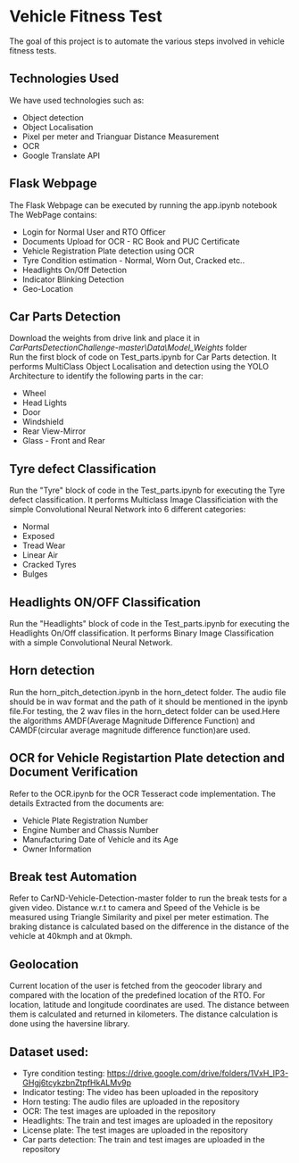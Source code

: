 # Vehicle Fitness Test
The goal of this project is to automate the various steps involved in vehicle fitness tests.  
  
## Technologies Used
We have used technologies such as:
* Object detection 
* Object Localisation
* Pixel per meter and Trianguar Distance Measurement
* OCR  
* Google Translate API
  
## Flask Webpage  
The Flask Webpage can be executed by running the app.ipynb notebook  
The WebPage contains:  
* Login for Normal User and RTO Officer  
* Documents Upload for OCR - RC Book and PUC Certificate  
* Vehicle Registration Plate detection using OCR    
* Tyre Condition estimation - Normal, Worn Out, Cracked etc..  
* Headlights On/Off Detection
* Indicator Blinking Detection    
* Geo-Location  
  
## Car Parts Detection 
Download the weights from drive link and place it in _CarPartsDetectionChallenge-master\Data\Model_Weights_ folder  
Run the first block of code on Test_parts.ipynb for Car Parts detection. It performs MultiClass Object Localisation and detection using the YOLO Architecture to identify the following parts in the car:  
* Wheel  
* Head Lights  
* Door  
* Windshield  
* Rear View-Mirror  
* Glass - Front and Rear  

## Tyre defect Classification  
Run the "Tyre" block of code in the Test_parts.ipynb for executing the Tyre defect classification. It performs Multiclass Image Classificiation with the simple Convolutional Neural Network into 6 different categories:  
* Normal  
* Exposed  
* Tread Wear  
* Linear Air  
* Cracked Tyres  
* Bulges  

## Headlights ON/OFF Classification  
Run the "Headlights" block of code in the Test_parts.ipynb for executing the Headlights On/Off classification. It performs Binary Image Classification with a simple Convolutional Neural Network.  
## Horn detection
Run the horn_pitch_detection.ipynb in the horn_detect folder. The audio file should be in wav format and the path of it should be mentioned in the ipynb file.For testing, the 2 wav files in the horn_detect folder can be used.Here the algorithms AMDF(Average Magnitude Difference Function) and CAMDF(circular average magnitude difference function)are used.
  
## OCR for Vehicle Registartion Plate detection and Document Verification  
Refer to the OCR.ipynb for the OCR Tesseract code implementation. The details Extracted from the documents are:  
* Vehicle Plate Registration Number  
* Engine Number and Chassis Number
* Manufacturing Date of Vehicle and its Age
* Owner Information  

## Break test Automation
Refer to CarND-Vehicle-Detection-master folder to run the break tests for a given video. Distance w.r.t to camera and Speed of the Vehicle is be measured using Triangle Similarity and pixel per meter estimation. The braking distance is calculated based on the difference in the distance of the vehicle at 40kmph and at 0kmph.  

## Geolocation
Current location of the user is fetched from the geocoder library and compared with the location of the predefined location of the RTO. 
For location, latitude and longitude coordinates are used. 
The distance between them is calculated and returned in kilometers.
The distance calculation is done using the haversine library.


## Dataset used:
* Tyre condition testing: https://drive.google.com/drive/folders/1VxH_IP3-GHgj6tcykzbnZtpfHkALMv9p
* Indicator testing: The video has been uploaded in the repository
* Horn testing: The audio files are uploaded in the repository
* OCR: The test images are uploaded in the repository
* Headlights: The train and test images are uploaded in the repository
* License plate: The test images are uploaded in the repository
* Car parts detection: The train and test images are uploaded in the repository

